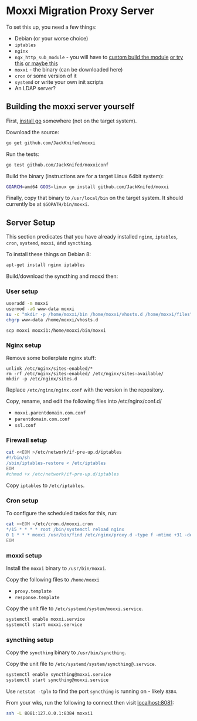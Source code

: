 Moxxi Migration Proxy Server
============================

To set this up, you need a few things:

* Debian (or your worse choice)
* `iptables`
* `nginx`
* `ngx_http_sub_module` - you will have to [custom build the module](https://serversforhackers.com/compiling-third-party-modules-into-nginx) [or try this](https://www.digitalocean.com/community/tutorials/how-to-add-ngx_pagespeed-to-nginx-on-ubuntu-14-04) [or maybe this](http://serverfault.com/questions/227480/installing-optional-nginx-modules-with-apt-get)
* `moxxi` - the binary (can be downloaded here)
* `cron` or some version of it
* `systemd` or write your own init scripts
* An LDAP server?


Building the moxxi server yourself
----------------------------------

First, [install go](https://golang.org/doc/install) somewhere (not on the target system).

Download the source:

```bash
go get github.com/JackKnifed/moxxi
```

Run the tests:

```bash
go test github.com/JackKnifed/moxxiconf
```

Build the binary (instructions are for a target Linux 64bit system):

```bash
GOARCH=amd64 GOOS=linux go install github.com/JackKnifed/moxxi
```

Finally, copy that binary to `/usr/local/bin` on the target system. It should currently be at `$GOPATH/bin/moxxi`.

Server Setup
------------


This section predicates that you have already installed `nginx`, `iptables`, `cron`, `systemd`, `moxxi`, and `syncthing`.

To install these things on Debian 8:

```bash
apt-get install nginx iptables
```

Build/download the syncthing and moxxi then:

### User setup ###

```bash
useradd -m moxxi
usermod -aG www-data moxxi
su -c "mkdir -p /home/moxxi/bin /home/moxxi/vhosts.d /home/moxxi/files" moxxi
chgrp www-data /home/moxxi/vhosts.d
```

```
scp moxxi moxxi1:/home/moxxi/bin/moxxi
```

### Nginx setup ###

Remove some boilerplate nginx stuff:

```
unlink /etc/nginx/sites-enabled/*
rm -rf /etc/nginx/sites-enabled/ /etc/nginx/sites-available/
mkdir -p /etc/nginx/sites.d
```

Replace `/etc/nginx/nginx.conf` with the version in the repository.

Copy, rename, and edit the following files into /etc/nginx/conf.d/

* `moxxi.parentdomain.com.conf`
* `parentdomain.com.conf`
* `ssl.conf`

### Firewall setup ###

```bash
cat <<EOM >/etc/network/if-pre-up.d/iptables
#!/bin/sh
/sbin/iptables-restore < /etc/iptables
EOM
#chmod +x /etc/network/if-pre-up.d/iptables
```

Copy `iptables` to `/etc/iptables`.

### Cron setup ###

To configure the scheduled tasks for this, run:

```bash
cat <<EOM >/etc/cron.d/moxxi.cron
*/15 * * * * root /bin/systemctl reload nginx
0 1 * * * moxxi /usr/bin/find /etc/nginx/proxy.d -type f -mtime +31 -delete
EOM
```


### moxxi setup ###

Install the `moxxi` binary to `/usr/bin/moxxi`.

Copy the following files to `/home/moxxi`

* `proxy.template`
* `response.template`

Copy the unit file to `/etc/systemd/system/moxxi.service`.

```bash
systemctl enable moxxi.service
systemctl start moxxi.service
```

### syncthing setup ###

Copy the `syncthing` binary to `/usr/bin/syncthing`.

Copy the unit file to `/etc/systemd/system/syncthing@.service`.

```bash
systemctl enable syncthing@moxxi.service
systemctl start syncthing@moxxi.service
```

Use `netstat -tpln` to find the port `syncthing` is running on - likely `8384`.

From your wks, run the following to connect then visit [localhost:8081](localhost:8081):

```bash
ssh -L 8081:127.0.0.1:8384 moxxi1
```